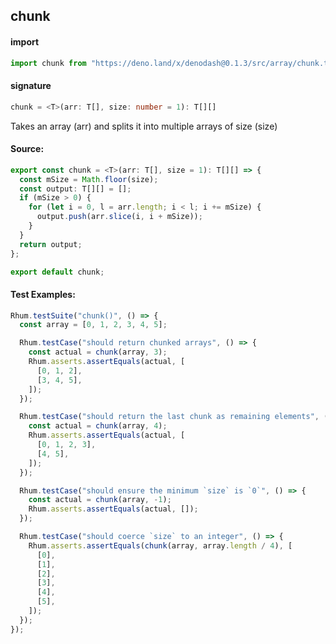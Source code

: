 ## chunk

#### import

```typescript
import chunk from "https://deno.land/x/denodash@0.1.3/src/array/chunk.ts";
```

#### signature

```typescript
chunk = <T>(arr: T[], size: number = 1): T[][]
```

Takes an array (arr) and splits it into multiple arrays of size (size)

#### Source:

```typescript
export const chunk = <T>(arr: T[], size = 1): T[][] => {
  const mSize = Math.floor(size);
  const output: T[][] = [];
  if (mSize > 0) {
    for (let i = 0, l = arr.length; i < l; i += mSize) {
      output.push(arr.slice(i, i + mSize));
    }
  }
  return output;
};

export default chunk;
```

#### Test Examples:

```typescript
Rhum.testSuite("chunk()", () => {
  const array = [0, 1, 2, 3, 4, 5];

  Rhum.testCase("should return chunked arrays", () => {
    const actual = chunk(array, 3);
    Rhum.asserts.assertEquals(actual, [
      [0, 1, 2],
      [3, 4, 5],
    ]);
  });

  Rhum.testCase("should return the last chunk as remaining elements", () => {
    const actual = chunk(array, 4);
    Rhum.asserts.assertEquals(actual, [
      [0, 1, 2, 3],
      [4, 5],
    ]);
  });

  Rhum.testCase("should ensure the minimum `size` is `0`", () => {
    const actual = chunk(array, -1);
    Rhum.asserts.assertEquals(actual, []);
  });

  Rhum.testCase("should coerce `size` to an integer", () => {
    Rhum.asserts.assertEquals(chunk(array, array.length / 4), [
      [0],
      [1],
      [2],
      [3],
      [4],
      [5],
    ]);
  });
});
```
